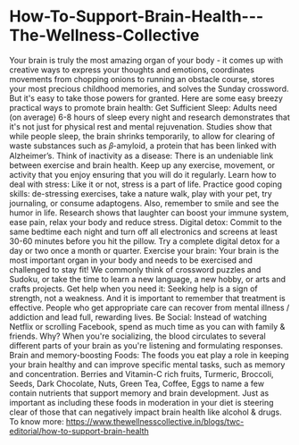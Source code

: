 # How-To-Support-Brain-Health---The-Wellness-Collective
Your brain is truly the most amazing organ of your body - it comes up with creative ways to express your thoughts and emotions, coordinates movements from chopping onions to running an obstacle course, stores your most precious childhood memories, and solves the Sunday crossword. But it's easy to take those powers for granted. Here are some easy breezy practical ways to promote brain health:  Get Sufficient Sleep: Adults need (on average) 6-8 hours of sleep every night and research demonstrates that it's not just for physical rest and mental rejuvenation. Studies show that while people sleep, the brain shrinks temporarily, to allow for clearing of waste substances such as 𝛽-amyloid, a protein that has been linked with Alzheimer’s.  Think of inactivity as a disease: There is an undeniable link between exercise and brain health. Keep up any exercise, movement, or activity that you enjoy ensuring that you will do it regularly.   Learn how to deal with stress: Like it or not, stress is a part of life. Practice good coping skills: de-stressing exercises, take a nature walk, play with your pet, try journaling, or consume adaptogens. Also, remember to smile and see the humor in life. Research shows that laughter can boost your immune system, ease pain, relax your body and reduce stress.   Digital detox: Commit to the same bedtime each night and turn off all electronics and screens at least 30-60 minutes before you hit the pillow. Try a complete digital detox for a day or two once a month or quarter.  Exercise your brain: Your brain is the most important organ in your body and needs to be exercised and challenged to stay fit! We commonly think of crossword puzzles and Sudoku, or take the time to learn a new language, a new hobby, or arts and crafts projects.  Get help when you need it: Seeking help is a sign of strength, not a weakness. And it is important to remember that treatment is effective. People who get appropriate care can recover from mental illness / addiction and lead full, rewarding lives.  Be Social: Instead of watching Netflix or scrolling Facebook, spend as much time as you can with family &amp; friends. Why? When you're socializing, the blood circulates to several different parts of your brain as you're listening and formulating responses.  Brain and memory-boosting Foods: The foods you eat play a role in keeping your brain healthy and can improve specific mental tasks, such as memory and concentration. Berries and Vitamin-C rich fruits, Turmeric, Broccoli, Seeds, Dark Chocolate, Nuts, Green Tea, Coffee, Eggs to name a few contain nutrients that support memory and brain development. Just as important as including these foods in moderation in your diet is steering clear of those that can negatively impact brain health like alcohol &amp; drugs.  To know more: https://www.thewellnesscollective.in/blogs/twc-editorial/how-to-support-brain-health
